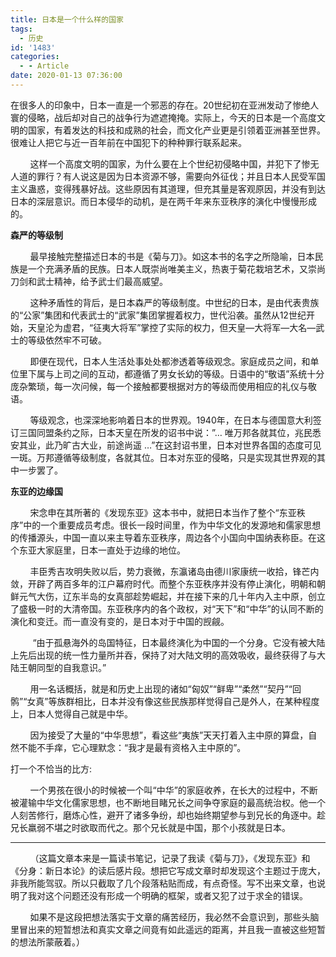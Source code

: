 ```yaml
---
title: 日本是一个什么样的国家
tags:
  - 历史
id: '1483'
categories:
  - - Article
date: 2020-01-13 07:36:00
---
```


在很多人的印象中，日本一直是一个邪恶的存在。20世纪初在亚洲发动了惨绝人寰的侵略，战后却对自己的战争行为遮遮掩掩。实际上，今天的日本是一个高度文明的国家，有着发达的科技和成熟的社会，而文化产业更是引领着亚洲甚至世界。很难让人把它与近一百年前在中国犯下的种种罪行联系起来。

        这样一个高度文明的国家，为什么要在上个世纪初侵略中国，并犯下了惨无人道的罪行？有人说这是因为日本资源不够，需要向外征伐；并且日本人民受军国主义蛊惑，变得残暴好战。这些原因有其道理，但充其量是客观原因，并没有到达日本的深层意识。而日本侵华的动机，是在两千年来东亚秩序的演化中慢慢形成的。

**森严的等级制**

        最早接触完整描述日本的书是《菊与刀》。如这本书的名字之所隐喻，日本民族是一个充满矛盾的民族。日本人既崇尚唯美主义，热衷于菊花栽培艺术，又崇尚刀剑和武士精神，给予武士们最高威望。   

        这种矛盾性的背后，是日本森严的等级制度。中世纪的日本，是由代表贵族的“公家”集团和代表武士的“武家”集团掌握着权力，世代沿袭。虽然从12世纪开始，天皇沦为虚君，“征夷大将军”掌控了实际的权力，但天皇—大将军—大名—武士的等级依然牢不可破。

        即便在现代，日本人生活处事处处都渗透着等级观念。家庭成员之间，和单位里下属与上司之间的互动，都遵循了男女长幼的等级。日语中的“敬语”系统十分庞杂繁琐，每一次问候，每一个接触都要根据对方的等级而使用相应的礼仪与敬语。

        等级观念，也深深地影响着日本的世界观。1940年，在日本与德国意大利签订三国同盟条约之际，日本天皇在所发的诏书中说：”… 唯万邦各就其位，兆民悉安其业，此乃旷古大业，前途尚遥 …”在这封诏书里，日本对世界各国的态度可见一斑。万邦遵循等级制度，各就其位。日本对东亚的侵略，只是实现其世界观的其中一步罢了。

**东亚的边缘国**

        宋念申在其所著的《发现东亚》这本书中，就把日本当作了整个“东亚秩序”中的一个重要成员考虑。很长一段时间里，作为中华文化的发源地和儒家思想的传播源头，中国一直以来主导着东亚秩序，周边各个小国向中国纳表称臣。在这个东亚大家庭里，日本一直处于边缘的地位。

        丰臣秀吉攻明失败以后，势力衰微，东瀛诸岛由德川家康统一收拾，锋芒内敛，开辟了两百多年的江户幕府时代。而整个东亚秩序并没有停止演化，明朝和朝鲜元气大伤，辽东半岛的女真部趁势崛起，并在接下来的几十年内入主中原，创立了盛极一时的大清帝国。东亚秩序内的各个政权，对“天下”和“中华”的认同不断的演化和变迁。而一直没有变的，是日本对于中国的觊觎。

         “由于孤悬海外的岛国特征，日本最终演化为中国的一个分身。它没有被大陆上先后出现的统一性力量所并吞，保持了对大陆文明的高效吸收，最终获得了与大陆王朝同型的自我意识。”

        用一名话概括，就是和历史上出现的诸如“匈奴”“鲜卑”“柔然”“契丹”“回鹘”“女真”等族群相比，日本并没有像这些民族那样觉得自己是外人，在某种程度上，日本人觉得自己就是中华。

        因为接受了大量的“中华思想”，看这些“夷族”天天打着入主中原的算盘，自然不能不手痒，它心理默念：“我才是最有资格入主中原的”。

打一个不恰当的比方: 

        一个男孩在很小的时候被一个叫“中华”的家庭收养，在长大的过程中，不断被灌输中华文化儒家思想，也不断地目睹兄长之间争夺家庭的最高统治权。他一个人刻苦修行，磨炼心性，避开了诸多争纷，却也始终期望参与到兄长的角逐中。趁兄长羸弱不堪之时欲取而代之。那个兄长就是中国，那个小孩就是日本。

* * *

        （这篇文章本来是一篇读书笔记，记录了我读《菊与刀》，《发现东亚》和《分身：新日本论》的读后感片段。想把它写成文章时却发现这个主题过于庞大，非我所能驾驭。所以只截取了几个段落粘贴而成，有点奇怪。写不出来文章，也说明了我对这个问题还没有形成一个明确的框架，或者又犯了过于求全的错误。

        如果不是这段把想法落实于文章的痛苦经历，我必然不会意识到，那些头脑里冒出来的短暂想法和真实文章之间竟有如此遥远的距离，并且我一直被这些短暂的想法所蒙蔽着。）